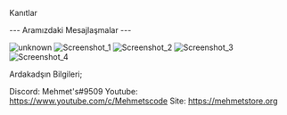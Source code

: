 Kanıtlar

--- Aramızdaki Mesajlaşmalar ---

![unknown](https://user-images.githubusercontent.com/94458869/156943362-1faaf6db-f40c-417a-bec4-373f6aefab55.png)
![Screenshot_1](https://user-images.githubusercontent.com/94458869/156943358-1a045c63-6e2a-4521-a58b-4013e7971133.png)
![Screenshot_2](https://user-images.githubusercontent.com/94458869/156943359-d55b533f-b373-4db1-ba2d-c49caf77d713.png)
![Screenshot_3](https://user-images.githubusercontent.com/94458869/156943360-638d97a8-4716-4bbe-9477-9b459bd33611.png)
![Screenshot_4](https://user-images.githubusercontent.com/94458869/156943361-5602ca42-91c9-4223-aa08-9ce23238757e.png)

Ardakadşın Bilgileri;

Discord: Mehmet's#9509
Youtube: https://www.youtube.com/c/Mehmetscode
Site: https://mehmetstore.org
